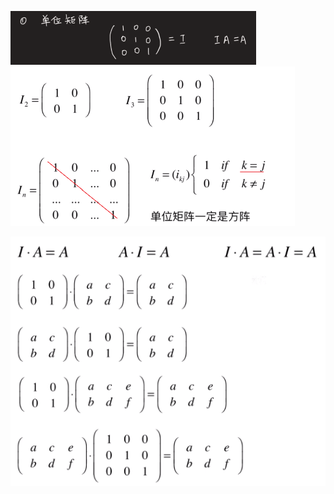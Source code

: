 ![](../photo/Pasted%20image%2020240220113245.png)
![](../photo/Pasted%20image%2020240208210104.png)

![](../photo/Pasted%20image%2020240208210138.png)